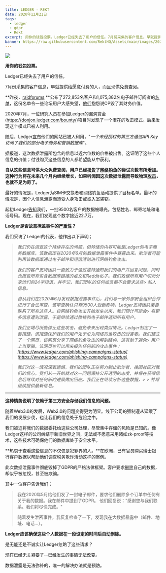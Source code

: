 ```yaml
---
title: LEDGER - REKT
date: 2020年12月21日
tags:
  - ledger
  - gdpr
  - Rekt
excerpt: 用你的钱包投票。Ledger已经失去了用户的信任。7月份采集的客户信息，早就提供给愿意付费的人，而且现供免费查阅。
banner: https://raw.githubusercontent.com/RektHQ/Assets/main/images/2020/12/header-3.jpg
---
```


![](https://raw.githubusercontent.com/RektHQ/Assets/main/images/2020/12/header-3.jpg)

**用你的钱包投票。**

Ledger已经失去了用户的信任。

7月份采集的客户信息，早就提供给愿意付费的人，而且现供免费查阅。

**昨夜，[raidforums](https://raidforums.com/Thread-LEDGER-com-Full-1KK-Emails-272k-Full-Info-Orders) **公布了272,853名客户和1,075,382名电子邮件订阅者的[名单](https://pastebin.com/pBED4Pe5)，这份名单令一些论坛用户大感失望，[他们](https://twitter.com/cryptonator1337/status/1340917978766991363?s=20)抱怨说OP毁了其财务价值。

2020年7月，一位研究人员在参加Ledger的漏洞赏金(https://donjon.ledger.com/bounty/)项目时发现了一个潜在的攻击模式。后来发现这个模式已被人利用。

随后，Ledger[宣布](https://www.ledger.com/addressing-the-july-2020-e-commerce-and-marketing-data-breach)他们的网站已被人利用，"_一个未经授权的第三方通过API Key访问了我们的部分电子商务和营销数据库_"。

据报道，这次数据泄露所包含的信息以近六位数的价格被出售。这证明了这些个人信息的价值；付钱购买这些信息的人都希望能从中获利。

**自从这些信息可供大众免费查阅，用户已经[报告](https://twitter.com/thecryptomonk/status/1340973317461860352?s=20)了[网络钓鱼](https://twitter.com/bneiluj/status/1340787535128260615?s=20)的尝试次数有所[增加](https://twitter.com/JimmyMcShill/status/1340935239959535618?s=20)。这种行为将在未来几个月内继续增长，如果听闻因这次数据泄露而导致物理[攻击](https://twitter.com/rikuraisanen/status/1340970430920843265?s=20)，也就不足为奇了。**

最好的情况是，Ledger为SIM卡交换者和网络钓鱼活动提供了目标名单。最坏的情况是，因个人信息泄露而遭受人身攻击或或入室盗窃。

起初Ledger[告知](https://support.ledger.com/hc/en-us/articles/360015559320-E-commerce-and-Marketing-data-breach-FAQ)我们，一批9500名客户的数据被曝光，包括姓名、邮寄地址和电话号码。现在，我们发现这个数字接近22.7万。

**Ledger是否故意掩盖事件的[严重性](https://twitter.com/0xdev0/status/1340948447784931328?s=20)？**

我们采访了Ledger的代表，他作出以下声明；

> _我们仍在调查这个持续存在的问题，但转储的内容可能是Ledger的电子商务数据库，该数据库在2020年6月的数据泄露事件中暴露出来。欺诈者可能利用该数据库通过电子邮件和短信活动进行网络钓鱼攻击。_
> 
> _我们的客户支持团队一直致力于通过推特通知我们的用户并回复问题，同时也报告所有包含数据库链接的推文和Reddit帖子。我们敦促所有用户切勿分享他们的24字短语，并牢记，我们团队的任何成员都不会要求这些> 私人信息。_
> 
> _自从我们在2020年6月发现数据泄露事件后，我们与一家外部安全组织合作进行了合法审查。该审查确认只有9500人受到影响，Ledger支持团队亲自联系了所有这些人。自网络钓鱼攻击开始发生以来，我们预计可能会> 有更多信息遭到泄露，于是继续通过推特和电子邮件通知所有用户。_
> 
> _我们正竭尽所能停止这些攻击，避免未来出现类似情况。Ledger制定了一套措施，该措施保护我们的用户免于沦为网络钓鱼攻击的受害者。我们建立了一个网页，该网页分享了网络钓鱼攻击的解剖结构，这有助于避免> 用户上当受骗，该网页也可以用来报告任何新的攻击事件：[https://www.ledger.com/phishing-campaigns-status](https://www.ledger.com/phishing-campaigns-status)_

> _我们对这一情况深表遗憾，我们的团队正在努力制止欺诈者，挽回社区对我们的信心。我们从一开始就对这一问题保持公开透明的态度，并将在获得信息后继续对任何新的进展做出回应。我们正在继续分析这些数据，> > 并将继续提供最新信息。_

________________________________________

**这种情势说明了依赖于第三方安全存储我们信息的问题。**

随着Web3.0的发展，Web2.0的问题变得更为明显。线下公司的强制遵从延缓了我们的发展步伐，也让我们的信息处于危险之中。

我们被迫将我们的数据委托给这些公司处理，尽管集中存储的风险是已知的。像Ledger这样的公司纠结于新旧世界之间，无法或不愿意采用诸如zk-proof等技术，这些技术可确保他们的数据库处于安全水平。

**热衷于查看这些信息的不仅仅是犯罪界的人。**在欧洲，已有官员购买瑞士银行客户数据以帮助他们调查税务欺诈活动这样的案例。

此次数据泄露事件彻底毁掉了GDPR的严格法律框架。客户要求[删除](https://twitter.com/NoomDynamite/status/1340756626916204544?s=20)自己的数据，却似乎被忽视，甚至被欺骗。

其中一位客户告诉我们；

> 我在2020年5月给他们发了一封电子邮件，要求他们删除多个订单中任何有关于我的数据。我在邮件中提到了GDPR。
> 他们回复说："感谢您与我们联系。我们将尽快完成。"
> 
> 随着发生泄密事件，我反复检查了一下，发现我在大数据暴露中（邮件、地址、电话...）。


**Ledger应该确保这些个人数据在一段设定的时间后自动删除。**

是无能还是不诚实让Ledger忽略了这些请求？

现在已经无关紧要了--已经发生的事情无法改变。

数据泄露是无法弥补的，唯一的解决办法就是预防。
